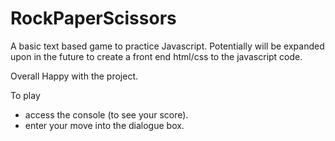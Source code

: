 # RockPaperScissors
A basic text based game to practice Javascript. Potentially will be expanded upon in the future to create a front end html/css to the javascript code.

Overall Happy with the project.

To play
 - access the console (to see your score). 
 - enter your move into the dialogue box. 



